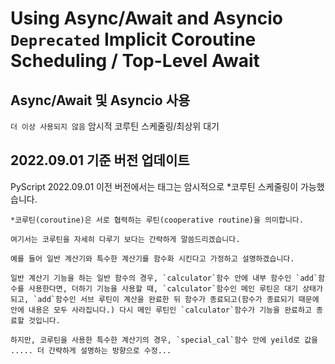 # Using Async/Await and Asyncio `Deprecated` Implicit Coroutine Scheduling / Top-Level Await
## Async/Await 및 Asyncio 사용 
`더 이상 사용되지 않음` 암시적 코루틴 스케줄링/최상위 대기

## 2022.09.01 기준 버전 업데이트
PyScript 2022.09.01 이전 버전에서는 <py-sciprt> 태그는 암시적으로 *코루틴 스케줄링이 가능했습니다.

```
*코루틴(coroutine)은 서로 협력하는 루틴(cooperative routine)을 의미합니다.

여기서는 코루틴을 자세히 다루기 보다는 간략하게 말씀드리겠습니다.

예를 들어 일반 계산기와 특수한 계산기를 함수화 시킨다고 가정하고 설명하겠습니다.

일반 계산기 기능을 하는 일반 함수의 경우, `calculator`함수 안에 내부 함수인 `add`함수를 사용한다면, 더하기 기능을 사용할 때, `calculator`함수인 메인 루틴은 대기 상태가 되고, `add`함수인 서브 루틴이 계산을 완료한 뒤 함수가 종료되고(함수가 종료되기 때문에 안에 내용은 모두 사라집니다.) 다시 메인 루틴인 `calculator`함수가 기능을 완료하고 종료할 것입니다.

하지만, 코루틴을 사용한 특수한 계산기의 경우, `special_cal`함수 안에 yeild로 값을 ..... 더 간략하게 설명하는 방향으로 수정...
```